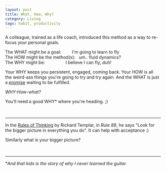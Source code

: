 ```yaml
---
layout: post
title: What, How, Why?
category: Living
tags: habit, productivity
---
```


A colleague, trained as a life coach, introduced this method as a way to re-focus your personal goals.

The WHAT might be a goal:         I'm going to learn to fly  
The HOW might be the method(s):   _um_.. fluid dynamics?  
The WHY might be:                 I believe I can fly, duh!

Your WHY keeps you persistent, engaged, coming back. Your HOW is all the weird-ass things you're going to try and try again. And the WHAT is just a [promise][id2] waiting to be fulfilled.

_WHY-How-what?_

You'll need a good WHY\* where you're heading. ;)

<br>

---

In the [Rules of Thinking][id1] by Richard Templar, in _Rule 88_, he says "Look for the bigger picture in everything you do". It can help with acceptance :)

Similarly what is your bigger picture?

<br>

---

\*_And that kids is the story of why I never learned the guitar._

[id1]: https://www.amazon.co.uk/gp/product/1292263806/ref=as_li_tl?ie=UTF8&camp=1634&creative=6738&creativeASIN=1292263806&linkCode=as2&tag=dudolavida-21&linkId=b6405629f2c6cc904798b8f86fcfc7f0 "Rules of Thinking: A personal code to think yourself smarter, wiser and happier"
[id2]:https://dudolavida.com/living/LEGIT/ "LEGIT"
